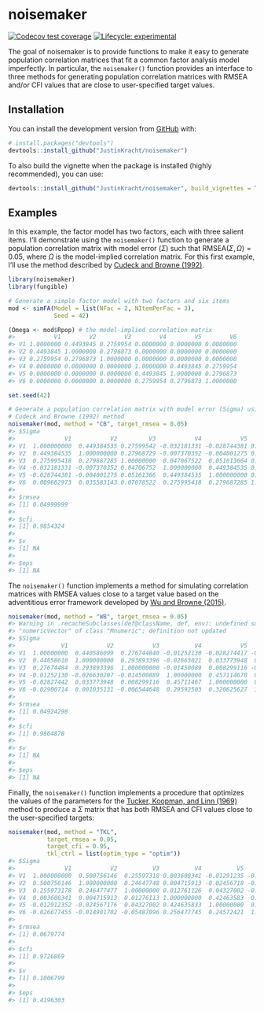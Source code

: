 
<!-- README.md is generated from README.Rmd. Please edit that file -->

# noisemaker

<!-- badges: start -->

[![Codecov test
coverage](https://codecov.io/gh/JustinKracht/noisemaker/branch/main/graph/badge.svg)](https://codecov.io/gh/JustinKracht/noisemaker?branch=main)
[![Lifecycle:
experimental](https://img.shields.io/badge/lifecycle-experimental-orange.svg)](https://lifecycle.r-lib.org/articles/stages.html#experimental)
<!-- badges: end -->

The goal of noisemaker is to provide functions to make it easy to
generate population correlation matrices that fit a common factor
analysis model imperfectly. In particular, the `noisemaker()` function
provides an interface to three methods for generating population
correlation matrices with RMSEA and/or CFI values that are close to
user-specified target values.

## Installation

You can install the development version from
[GitHub](https://github.com/) with:

``` r
# install.packages("devtools")
devtools::install_github("JustinKracht/noisemaker")
```

To also build the vignette when the package is installed (highly
recommended), you can use:

``` r
devtools::install_github("JustinKracht/noisemaker", build_vignettes = TRUE)
```

## Examples

In this example, the factor model has two factors, each with three
salient items. I’ll demonstrate using the `noisemaker()` function to
generate a population correlation matrix with model error (*Σ*) such
that RMSEA(*Σ*, *Ω*) = 0.05, where *Ω* is the model-implied correlation
matrix. For this first example, I’ll use the method described by [Cudeck
and Browne (1992)](https://doi-org.ezp1.lib.umn.edu/10.1007/BF02295424).

``` r
library(noisemaker)
library(fungible)

# Generate a simple factor model with two factors and six items
mod <- simFA(Model = list(NFac = 2, NItemPerFac = 3),
             Seed = 42)

(Omega <- mod$Rpop) # the model-implied correlation matrix
#>           V1        V2        V3        V4        V5        V6
#> V1 1.0000000 0.4493845 0.2759954 0.0000000 0.0000000 0.0000000
#> V2 0.4493845 1.0000000 0.2796873 0.0000000 0.0000000 0.0000000
#> V3 0.2759954 0.2796873 1.0000000 0.0000000 0.0000000 0.0000000
#> V4 0.0000000 0.0000000 0.0000000 1.0000000 0.4493845 0.2759954
#> V5 0.0000000 0.0000000 0.0000000 0.4493845 1.0000000 0.2796873
#> V6 0.0000000 0.0000000 0.0000000 0.2759954 0.2796873 1.0000000

set.seed(42)

# Generate a population correlation matrix with model error (Sigma) using the
# Cudeck and Browne (1992) method
noisemaker(mod, method = "CB", target_rmsea = 0.05)
#> $Sigma
#>              V1           V2         V3           V4           V5          V6
#> V1  1.000000000  0.449384535 0.27599542 -0.032181331 -0.028744381 0.009662973
#> V2  0.449384535  1.000000000 0.27968729 -0.007370352 -0.004001275 0.035583143
#> V3  0.275995418  0.279687285 1.00000000  0.047067522  0.051613664 0.070785224
#> V4 -0.032181331 -0.007370352 0.04706752  1.000000000  0.449384535 0.275995418
#> V5 -0.028744381 -0.004001275 0.05161366  0.449384535  1.000000000 0.279687285
#> V6  0.009662973  0.035583143 0.07078522  0.275995418  0.279687285 1.000000000
#> 
#> $rmsea
#> [1] 0.04999999
#> 
#> $cfi
#> [1] 0.9854324
#> 
#> $v
#> [1] NA
#> 
#> $eps
#> [1] NA
```

The `noisemaker()` function implements a method for simulating
correlation matrices with RMSEA values close to a target value based on
the adventitious error framework developed by [Wu and Browne
(2015)](https://link-springer-com.ezp1.lib.umn.edu/article/10.1007/s11336-015-9451-3).

``` r
noisemaker(mod, method = "WB", target_rmsea = 0.05)
#> Warning in .recacheSubclasses(def@className, def, env): undefined subclass
#> "numericVector" of class "Mnumeric"; definition not updated
#> $Sigma
#>             V1           V2           V3          V4           V5           V6
#> V1  1.00000000  0.440586099  0.276744840 -0.01252130 -0.028274417 -0.029007137
#> V2  0.44058610  1.000000000  0.293893396 -0.02663021  0.033773948  0.001035131
#> V3  0.27674484  0.293893396  1.000000000 -0.01450089  0.008299116 -0.006544648
#> V4 -0.01252130 -0.026630207 -0.014500889  1.00000000  0.457114670  0.295925028
#> V5 -0.02827442  0.033773948  0.008299116  0.45711467  1.000000000  0.320625627
#> V6 -0.02900714  0.001035131 -0.006544648  0.29592503  0.320625627  1.000000000
#> 
#> $rmsea
#> [1] 0.04924298
#> 
#> $cfi
#> [1] 0.9864878
#> 
#> $v
#> [1] NA
#> 
#> $eps
#> [1] NA
```

Finally, the `noisemaker()` function implements a procedure that
optimizes the values of the parameters for the [Tucker, Koopman, and
Linn (1969)](https://doi-org.ezp1.lib.umn.edu/10.1007/BF02290601) method
to produce a *Σ* matrix that has both RMSEA and CFI values close to the
user-specified targets:

``` r
noisemaker(mod, method = "TKL", 
           target_rmsea = 0.05, 
           target_cfi = 0.95,
           tkl_ctrl = list(optim_type = "optim"))
#> $Sigma
#>              V1           V2          V3          V4          V5          V6
#> V1  1.000000000  0.500756146  0.25597318 0.003608341 -0.01291235 -0.02667746
#> V2  0.500756146  1.000000000  0.24647748 0.004715913 -0.02456718 -0.01490170
#> V3  0.255973178  0.246477477  1.00000000 0.012761126  0.04327002 -0.05487096
#> V4  0.003608341  0.004715913  0.01276113 1.000000000  0.42463583  0.25647774
#> V5 -0.012912352 -0.024567176  0.04327002 0.424635833  1.00000000  0.24572421
#> V6 -0.026677455 -0.014901702 -0.05487096 0.256477745  0.24572421  1.00000000
#> 
#> $rmsea
#> [1] 0.0679774
#> 
#> $cfi
#> [1] 0.9726869
#> 
#> $v
#> [1] 0.1006799
#> 
#> $eps
#> [1] 0.4196303
```
